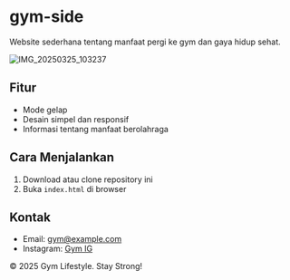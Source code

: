 # gym-side

Website sederhana tentang manfaat pergi ke gym dan gaya hidup sehat.  

![IMG_20250325_103237](https://github.com/user-attachments/assets/e1b2e737-2fa0-46ce-9530-217fa37d475e)

## Fitur  
- Mode gelap  
- Desain simpel dan responsif  
- Informasi tentang manfaat berolahraga  

## Cara Menjalankan  
1. Download atau clone repository ini  
2. Buka `index.html` di browser  

## Kontak  
- Email: gym@example.com  
- Instagram: [Gym IG](https://instagram.com/gym)  

© 2025 Gym Lifestyle. Stay Strong!
